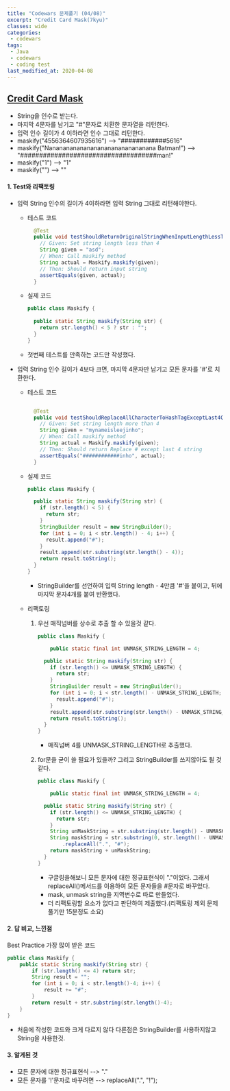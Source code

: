 ```yaml
---
title: "Codewars 문제풀기 (04/08)"
excerpt: "Credit Card Mask(7kyu)"
classes: wide
categories:
 - codewars
tags:
 - Java
 - codewars
 - coding test
last_modified_at: 2020-04-08
---
```




## [Credit Card Mask](https://www.codewars.com/kata/5412509bd436bd33920011bc/train/java)

* String을 인수로 받는다.
* 마지막 4문자를 남기고 "#"문자로 치환한 문자열을 리턴한다.
* 입력 인수 길이가 4 이하라면 인수 그대로 리턴한다.
* maskify("4556364607935616") --> "############5616"
* maskify("Nananananananananananananananana Batman!") --> "####################################man!"
* maskify("1") --> "1"
* maskify("") --> ""

#### 1. Test와 리팩토링

* 입력 String 인수의 길이가 4이하라면 입력 String 그대로 리턴해야한다.

  * 테스트 코드

    ```java
      @Test
      public void testShouldReturnOriginalStringWhenInputLengthLessThan4() {
        // Given: Set string length less than 4
        String given = "asd";
        // When: Call maskify method
        String actual = Maskify.maskify(given);
        // Then: Should return input string
        assertEquals(given, actual);
      }
    ```
    
  * 실제 코드

    ```java
    public class Maskify {
        
      public static String maskify(String str) {
        return str.length() < 5 ? str : "";
      }
    }
    ```
    
  * 첫번째 테스트를 만족하는 코드만 작성했다.

* 입력 String 인수 길이가 4보다 크면, 마지막 4문자만 남기고 모든 문자를 '#'로 치환한다.

  * 테스트 코드

    ```java
    
      @Test
      public void testShouldReplaceAllCharacterToHashTagExceptLast4Characters() {
        // Given: Set string length more than 4
        String given = "mynameisleejinho";
        // When: Call maskify method
        String actual = Maskify.maskify(given);
        // Then: Should return Replace # except last 4 string
        assertEquals("############inho", actual);
      }
    ```
    
  * 실제 코드

    ```java
    public class Maskify {
    
      public static String maskify(String str) {
        if (str.length() < 5) {
          return str;
        }
        StringBuilder result = new StringBuilder();
        for (int i = 0; i < str.length() - 4; i++) {
          result.append("#");
        }
        result.append(str.substring(str.length() - 4));
        return result.toString();
      }
    }
    ```

    * StringBuilder를 선언하여 입력 String length - 4만큼 '#'을 붙이고, 뒤에 마지막 문자4개를 붙여 반환했다.

  * 리팩토링

    1. 우선 매직넘버를 상수로 추출 할 수 있을것 같다.

       ```java
       public class Maskify {
       
           public static final int UNMASK_STRING_LENGTH = 4;
       
         public static String maskify(String str) {
           if (str.length() <= UNMASK_STRING_LENGTH) {
             return str;
           }
           StringBuilder result = new StringBuilder();
           for (int i = 0; i < str.length() - UNMASK_STRING_LENGTH; i++) {
             result.append("#");
           }
           result.append(str.substring(str.length() - UNMASK_STRING_LENGTH));
           return result.toString();
         }
       }
       ```

       * 매직넘버 4를 UNMASK_STRING_LENGTH로 추출했다.

    2. for문을 굳이 쓸 필요가 있을까? 그리고 StringBuilder를 쓰지않아도 될 것 같다.

       ```java
       public class Maskify {
       
           public static final int UNMASK_STRING_LENGTH = 4;
       
         public static String maskify(String str) {
           if (str.length() <= UNMASK_STRING_LENGTH) {
             return str;
           }
           String unMaskString = str.substring(str.length() - UNMASK_STRING_LENGTH);
           String maskString = str.substring(0, str.length() - UNMASK_STRING_LENGTH)
               .replaceAll(".", "#");
           return maskString + unMaskString;
         }
       }
       ```

       * 구글링을해보니 모든 문자에 대한 정규표현식이 "."이었다. 그래서 replaceAll()메서드를 이용하여 모든 문자들을 #문자로 바꾸었다.
       * mask, unmask string을 지역변수로 따로 만들었다.
       * 더 리팩토링할 요소가 없다고 판단하여 제출했다.(리팩토링 제외 문제풀기만 15분정도 소요)

#### 2. 답 비교, 느낀점

Best Practice 가장 많이 받은 코드

```java
public class Maskify {
    public static String maskify(String str) {
        if (str.length() <= 4) return str;
        String result = "";
        for (int i = 0; i < str.length()-4; i++) {
            result += "#";
        }
        return result + str.substring(str.length()-4);
    }
}
```

* 처음에 작성한 코드와 크게 다르지 않다 다른점은 StringBuilder를 사용하지않고 String을 사용한것. 

  

#### 3. 알게된 것

* 모든 문자에 대한 정규표현식 --> "."
* 모든 문자를 '!'문자로 바꾸려면 --> replaceAll(".", "!");

